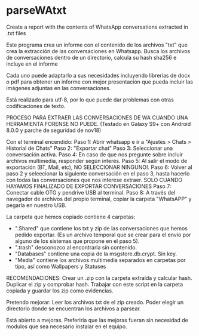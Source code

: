 # parseWAtxt
Create a report with the contents of WhatsApp conversations extracted in .txt files

Este programa crea un informe con el contenido de los archivos "txt" que crea la extracción de las conversaciones en Whatsapp.
Busca los archivos de conversaciones dentro de un directorio, calcula su hash sha256 e incluye en el informe <nombre del archivo><sha256><contenido del archivo>
  
Cada uno puede adaptarlo a sus necesidades incluyendo librerías de docx o pdf para obtener un informe con mejor presentación que pueda incluir las imágenes adjuntas en las conversaciones.

Está realizado para utf-8, por lo que puede dar problemas con otras codificaciones de texto.

PROCESO PARA EXTRAER LAS CONVERSACIONES DE WA CUANDO UNA HERRAMIENTA FORENSE NO PUEDE.
(Testado en Galaxy S9+ con Android 8.0.0 y parche de seguridad de nov18)

Con el terminal encendido:
Paso 1: Abrir whatsapp e ir a "Ajustes > Chats > Historial de Chats"
Paso 2: "Exportar chat"
Paso 3: Seleccionar una conversación activa.
Paso 4: En caso de que nos pregunte sobre incluir archivos multimedia, responder según interés.
Paso 5: Al salir el modo de exportación (BT, Mail, etc), NO SELECCIONAR NINGUNO!.
Paso 6: Volver al paso 2 y seleecionar la siguiente conversación en el paso 3, hasta hacerlo con todas las conversaciones que nos interese extraer.
SOLO CUANDO HAYAMOS FINALIZADO DE EXPORTAR CONVERSACIONES
Paso 7: Conectar cable OTG y pendrive USB al terminal.
Paso 8: A través del navegador de archivos del propio terminal, copiar la carpeta "WhatsAPP" y pegarla en nuestro USB.

La carpeta que hemos copiado contiene 4 carpetas:
- ".Shared" que contiene los txt y zip de las conversaciones que hemos pedido exportar. (Es un archivo temporal que se crear para el envío por alguno de los sistemas que propone en el paso 5).
- ".trash" desconozco al encontrarla sin contenido.
- "Databases" contiene una copia de la msgstore.db.crypt. Sin key.
- "Media" contiene los archivos multimedia separados en carpetas por tipo, así como Wallpapers y Statuses


RECOMENDACIONES: 
Crear un .zip con la carpeta extraída y calcular hash. 
Duplicar el zip y comprobar hash.
Trabajar con este script en la carpeta copiada y guardar los zip como evidencias.


Pretendo mejorar:
Leer los archivos txt de el zip creado.
Poder elegir un directorio donde se encuentran los archivos a parsear.

Está abierto a mejoras. Preferiria que las mejoras fueran sin necesidad de modulos que sea necesario instalar en el equipo.
